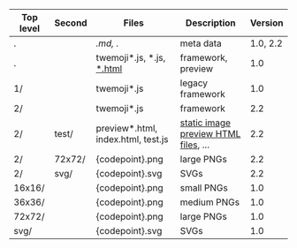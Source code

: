 
| Top level | Second | Files | Description | Version |
|-----------|--------|-------|-------------|---------|
| .  |            | *.md, .* | meta data | 1.0, 2.2 |
| .  |            | twemoji*.js, *.js, [*.html](https://jdecked.github.io/twemoji/) | framework, preview | 1.0 |
| 1/ |            | twemoji*.js     | legacy framework | 1.0 |
| 2/ |            | twemoji*.js     | framework | 2.2 |
| 2/ | test/      | preview*.html, index.html, test.js | [static image preview HTML files](https://jdecked.github.io/twemoji/2/test/preview.html), ... | 2.2 |
| 2/ | 72x72/     | {codepoint}.png | large PNGs | 2.2 |
| 2/ | svg/       | {codepoint}.svg | SVGs | 2.2 |
| 16x16/	|       | {codepoint}.png | small PNGs | 1.0 |
| 36x36/ 	|       | {codepoint}.png | medium PNGs | 1.0 |
| 72x72/ 	|       | {codepoint}.png | large PNGs | 1.0 |
| svg/ 	  |       | {codepoint}.svg | SVGs | 1.0 |
